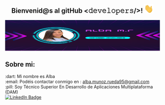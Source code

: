 
<div align="center">

  <h2>  Bienvenid@s al gitHub <𝚍𝚎𝚟𝚎𝚕𝚘𝚙𝚎𝚛𝚜/>! <img src="https://github.com/ABSphreak/ABSphreak/blob/master/gifs/Hi.gif" width="30px"></h2>
  <img src="https://github.com/Albamunru/Albamunru/blob/main/Banner.png" alt="Banner" style="width:100%; max-height:100px;">

</div>

<h2> Sobre mi: </h2>
:dart: Mi nombre es Alba<br>
:email: Podéis contactar conmigo en : <a href="alba.munoz.rueda95@gmail.com">alba.munoz.rueda95@gmail.com</a><br>
:pill: Soy Técnico Superior En Desarrollo de Aplicaciones Multiplataforma (DAM) 

<div id="badges">
  <a href="https://www.linkedin.com/in/alba-mu%C3%B1oz-rueda-5ab870b1/" target="_blank">
    <img src="https://img.shields.io/badge/LinkedIn-blue?style=for-the-badge&logo=linkedin&logoColor=white" alt="LinkedIn Badge"/>
  </a>
</div>


